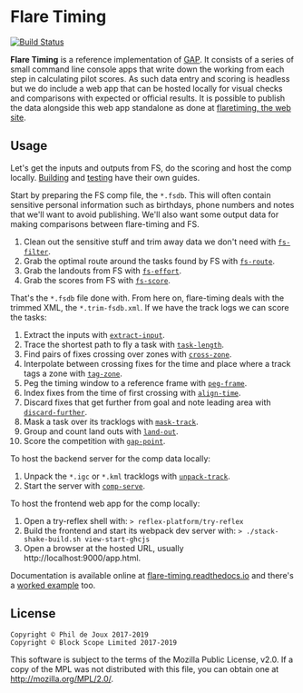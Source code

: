 # Flare Timing

[![Build Status](https://travis-ci.org/BlockScope/flare-timing.svg)](https://travis-ci.org/BlockScope/flare-timing)

**Flare Timing** is a reference implementation of [GAP](GAP.md). It consists of
a series of small command line console apps that write down the working from
each step in calculating pilot scores. As such data entry and scoring is
headless but we do include a web app that can be hosted locally for visual
checks and comparisons with expected or official results. It is possible to
publish the data alongside this web app standalone as done at [flaretiming, the
web site](https://flaretiming.com).

## Usage

Let's get the inputs and outputs from FS, do the scoring and host the comp
locally. [Building](BUILDING.md) and [testing](TESTING.md) have their own
guides.

Start by preparing the FS comp file, the `*.fsdb`. This will often contain
sensitive personal information such as birthdays, phone numbers and notes that
we'll want to avoid publishing. We'll also want some output data for making
comparisons between flare-timing and FS.

1. Clean out the sensitive stuff and trim away data we don't need with
[`fs-filter`](flare-timing/prod-apps/fs-filter).  
2. Grab the optimal route around the tasks found by FS with
[`fs-route`](flare-timing/prod-apps/fs-route).  
3. Grab the landouts from FS with
[`fs-effort`](flare-timing/prod-apps/fs-effort).  
3. Grab the scores from FS with
[`fs-score`](flare-timing/prod-apps/fs-score).  

That's the `*.fsdb` file done with. From here on, flare-timing deals with the
trimmed XML, the `*.trim-fsdb.xml`. If we have the track logs we can score the
tasks:

1. Extract the inputs with
[`extract-input`](flare-timing/prod-apps/extract-input).  
2. Trace the shortest path to fly a task with
[`task-length`](flare-timing/prod-apps/task-length).  
3. Find pairs of fixes crossing over zones with
[`cross-zone`](flare-timing/prod-apps/cross-zone).  
4. Interpolate between crossing fixes for the time and place where a track tags
a zone with [`tag-zone`](flare-timing/prod-apps/tag-zone).  
5. Peg the timing window to a reference frame with
[`peg-frame`](flare-timing/prod-apps/peg-frame).  
6. Index fixes from the time of first crossing with
[`align-time`](flare-timing/prod-apps/align-time).  
7. Discard fixes that get further from goal and note leading area with
[`discard-further`](flare-timing/prod-apps/discard-further).  
8. Mask a task over its tracklogs with
[`mask-track`](flare-timing/prod-apps/mask-track).  
9. Group and count land outs with
[`land-out`](flare-timing/prod-apps/land-out).  
10. Score the competition with [`gap-point`](flare-timing/prod-apps/gap-point).  

To host the backend server for the comp data locally:

1. Unpack the `*.igc` or `*.kml` tracklogs with
[`unpack-track`](flare-timing/prod-apps/unpack-track).  
2. Start the server with
[`comp-serve`](flare-timing/app-serve).  

To host the frontend web app for the comp locally:

1. Open a try-reflex shell with:
    `> reflex-platform/try-reflex`
2. Build the frontend and start its webpack dev server with:
    `> ./stack-shake-build.sh view-start-ghcjs`
3. Open a browser at the hosted URL, usually http://localhost:9000/app.html.


Documentation is available online at
[flare-timing.readthedocs.io](http://flare-timing.readthedocs.io/) and there's
a [worked example](EXAMPLE.md) too.

## License

```
Copyright © Phil de Joux 2017-2019
Copyright © Block Scope Limited 2017-2019
```

This software is subject to the terms of the Mozilla Public License, v2.0. If
a copy of the MPL was not distributed with this file, you can obtain one at
http://mozilla.org/MPL/2.0/.
